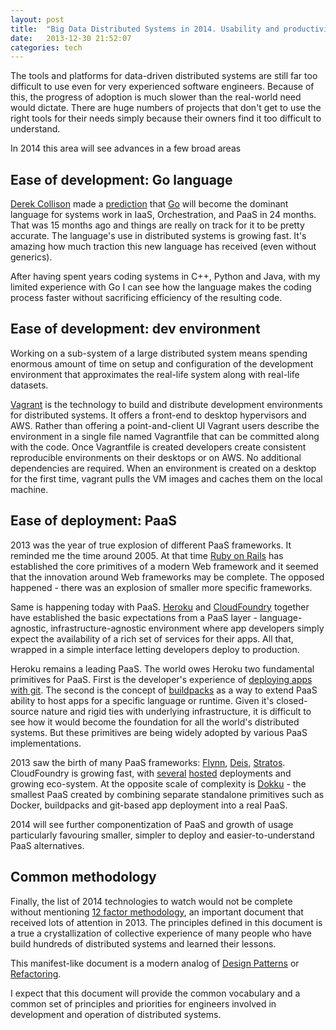 ```yaml
---
layout: post
title:  "Big Data Distributed Systems in 2014. Usability and productivity"
date:   2013-12-30 21:52:07
categories: tech
---
```

The tools and platforms for data-driven distributed systems are still far too difficult to use even for very experienced software engineers. Because of this, the progress of adoption is much slower than the real-world need would dictate. There are huge numbers of projects that don't get to use the right tools for their needs simply because their owners find it too difficult to understand.

In 2014 this area will see advances in a few broad areas

## Ease of development: Go language
[Derek Collison](https://twitter.com/derekcollison‎) made a [prediction](https://twitter.com/derekcollison/status/245522124666716160) that [Go](http://golang.org) will become the dominant language for systems work in IaaS, Orchestration, and PaaS in 24 months. That was 15 months ago and things are really on track for it to be pretty accurate. The language's use in distributed systems is growing fast. It's amazing how much traction this new language has received (even without generics).

After having spent years coding systems in C++, Python and Java, with my limited experience with Go I can see how the language makes the coding process faster without sacrificing efficiency of the resulting code.

## Ease of development: dev environment
Working on a sub-system of a large distributed system means spending enormous amount of time on setup and configuration of the development environment that approximates the real-life system along with real-life datasets.

[Vagrant](http://www.vagrantup.com/) is the technology to build and distribute development environments for distributed systems. It offers a front-end to desktop hypervisors and AWS. Rather than offering a point-and-client UI Vagrant users describe the environment in a single file named Vagrantfile that can be committed along with the code. Once Vagrantfile is created developers create consistent reproducible environments on their desktops or on AWS. No additional dependencies are required. When an environment is created on a desktop for the first time, vagrant pulls the VM images and caches them on the local machine. 

## Ease of deployment: PaaS
2013 was the year of true explosion of different PaaS frameworks. It reminded me the time around 2005. At that time [Ruby on Rails](http://rubyonrails.org/) has established the core primitives of a modern Web framework and it seemed that the innovation around Web frameworks may be complete. The opposed happened - there was an explosion of smaller more specific frameworks.

Same is happening today with PaaS. [Heroku](http://heroku.com) and [CloudFoundry](http://www.cloudfoundry.com/) together have established the basic expectations from a PaaS layer - language-agnostic, infrastructure-agnostic environment where app developers simply expect the availability of a rich set of services for their apps. All that, wrapped in a simple interface letting developers deploy to production.

Heroku remains a leading PaaS. The world owes Heroku two fundamental primitives for PaaS. First is the developer's experience of [deploying apps with git](https://devcenter.heroku.com/articles/git). The second is the concept of [buildpacks](https://devcenter.heroku.com/articles/buildpacks) as a way to extend PaaS ability to host apps for a specific language or runtime. Given it's closed-source nature and rigid ties with underlying infrastructure, it is difficult to see how it would become the foundation for all the world's distributed systems. But these primitives are being widely adopted by various PaaS implementations.

2013 saw the birth of many PaaS frameworks: [Flynn](https://flynn.io/), [Deis](http://deis.io/), [Stratos](http://stratos.incubator.apache.org/). CloudFoundry is growing fast, with [several](https://www.appfog.com/) [hosted](http://static.com/) deployments and growing eco-system. At the opposite scale of complexity is [Dokku](http://progrium.com/blog/2013/06/19/dokku-the-smallest-paas-implementation-youve-ever-seen/) - the smallest PaaS created by combining separate standalone primitives such as Docker, buildpacks and git-based app deployment into a real PaaS.

2014 will see further componentization of PaaS and growth of usage particularly favouring smaller, simpler to deploy and easier-to-understand PaaS alternatives.

## Common methodology
Finally, the list of 2014 technologies to watch would not be complete without mentioning [12 factor methodology](http://12factor.net/), an important document that received lots of attention in 2013. The principles defined in this document is a true a crystallization of collective experience of many people who have build hundreds of distributed systems and learned their lessons.

This manifest-like document is a modern analog of [Design Patterns](http://en.wikipedia.org/wiki/Design_Patterns) or [Refactoring](http://en.wikipedia.org/wiki/Refactoring). 

I expect that this document will provide the common vocabulary and a common set of principles and priorities for engineers involved in development and operation of distributed systems.